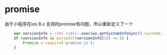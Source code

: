 # promise
由于小程序在ios 8.x 支持的promise有问题，所以重新定义了一个
```javascript
    var versionInfo = /iOS (\d+)/.exec(wx.getSystemInfoSync().system);
    if (versionInfo && parseInt(versionInfo[1]) <= 8) {
        Promise = require('promise.js');
    }
```
